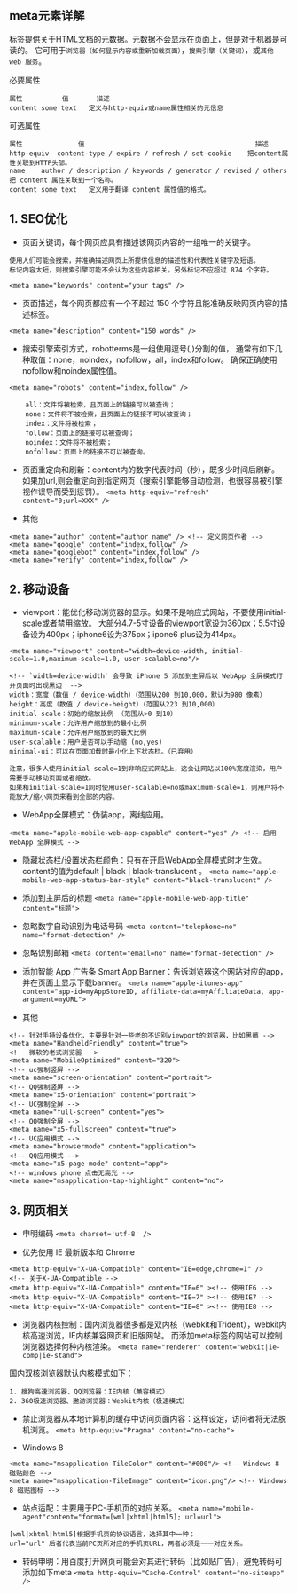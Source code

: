 ## meta元素详解

标签提供关于HTML文档的元数据。元数据不会显示在页面上，但是对于机器是可读的。
它可用于`浏览器（如何显示内容或重新加载页面）`，`搜索引擎（关键词）`，或`其他 web 服务`。

必要属性

```
属性	        值	    描述
content	some text	定义与http-equiv或name属性相关的元信息
```

可选属性
```
属性	            值	                                        描述
http-equiv	content-type / expire / refresh / set-cookie	把content属性关联到HTTP头部。
name	author / description / keywords / generator / revised / others	把 content 属性关联到一个名称。
content	some text	定义用于翻译 content 属性值的格式。
```

## 1. SEO优化
- 页面关键词，每个网页应具有描述该网页内容的一组唯一的关键字。
```
使用人们可能会搜索，并准确描述网页上所提供信息的描述性和代表性关键字及短语。
标记内容太短，则搜索引擎可能不会认为这些内容相关。另外标记不应超过 874 个字符。
```
`<meta name="keywords" content="your tags" />`

- 页面描述，每个网页都应有一个不超过 150 个字符且能准确反映网页内容的描述标签。

`<meta name="description" content="150 words" />`

- 搜索引擎索引方式，robotterms是一组使用逗号(,)分割的值，
通常有如下几种取值：none，noindex，nofollow，all，index和follow。
确保正确使用nofollow和noindex属性值。

`<meta name="robots" content="index,follow" />`
```
    all：文件将被检索，且页面上的链接可以被查询；
    none：文件将不被检索，且页面上的链接不可以被查询；
    index：文件将被检索；
    follow：页面上的链接可以被查询；
    noindex：文件将不被检索；
    nofollow：页面上的链接不可以被查询。
```

- 页面重定向和刷新：content内的数字代表时间（秒），既多少时间后刷新。
如果加url,则会重定向到指定网页（搜索引擎能够自动检测，也很容易被引擎视作误导而受到惩罚）。
`<meta http-equiv="refresh" content="0;url=XXX" />`

- 其他
```
<meta name="author" content="author name" /> <!-- 定义网页作者 -->
<meta name="google" content="index,follow" />
<meta name="googlebot" content="index,follow" />
<meta name="verify" content="index,follow" />
```


## 2. 移动设备
- viewport：能优化移动浏览器的显示。如果不是响应式网站，不要使用initial-scale或者禁用缩放。
大部分4.7-5寸设备的viewport宽设为360px；5.5寸设备设为400px；iphone6设为375px；ipone6 plus设为414px。

`<meta name="viewport" content="width=device-width, initial-scale=1.0,maximum-scale=1.0, user-scalable=no"/>`

```
<!-- `width=device-width` 会导致 iPhone 5 添加到主屏后以 WebApp 全屏模式打开页面时出现黑边  -->
width：宽度（数值 / device-width）（范围从200 到10,000，默认为980 像素）
height：高度（数值 / device-height）（范围从223 到10,000）
initial-scale：初始的缩放比例 （范围从>0 到10）
minimum-scale：允许用户缩放到的最小比例
maximum-scale：允许用户缩放到的最大比例
user-scalable：用户是否可以手动缩 (no,yes)
minimal-ui：可以在页面加载时最小化上下状态栏。（已弃用）

注意，很多人使用initial-scale=1到非响应式网站上，这会让网站以100%宽度渲染，用户需要手动移动页面或者缩放。
如果和initial-scale=1同时使用user-scalable=no或maximum-scale=1，则用户将不能放大/缩小网页来看到全部的内容。
```

- WebApp全屏模式：伪装app，离线应用。

`<meta name="apple-mobile-web-app-capable" content="yes" /> <!-- 启用 WebApp 全屏模式 -->`

- 隐藏状态栏/设置状态栏颜色：只有在开启WebApp全屏模式时才生效。
content的值为default | black | black-translucent 。
`<meta name="apple-mobile-web-app-status-bar-style" content="black-translucent" />`

- 添加到主屏后的标题
`<meta name="apple-mobile-web-app-title" content="标题">`

- 忽略数字自动识别为电话号码
`<meta content="telephone=no" name="format-detection" /> `

- 忽略识别邮箱
`<meta content="email=no" name="format-detection" />`

- 添加智能 App 广告条 Smart App Banner：告诉浏览器这个网站对应的app，并在页面上显示下载banner。
`<meta name="apple-itunes-app" content="app-id=myAppStoreID, affiliate-data=myAffiliateData, app-argument=myURL">` 

- 其他 

```
<!-- 针对手持设备优化，主要是针对一些老的不识别viewport的浏览器，比如黑莓 -->
<meta name="HandheldFriendly" content="true">
<!-- 微软的老式浏览器 -->
<meta name="MobileOptimized" content="320">
<!-- uc强制竖屏 -->
<meta name="screen-orientation" content="portrait">
<!-- QQ强制竖屏 -->
<meta name="x5-orientation" content="portrait">
<!-- UC强制全屏 -->
<meta name="full-screen" content="yes">
<!-- QQ强制全屏 -->
<meta name="x5-fullscreen" content="true">
<!-- UC应用模式 -->
<meta name="browsermode" content="application">
<!-- QQ应用模式 -->
<meta name="x5-page-mode" content="app">
<!-- windows phone 点击无高光 -->
<meta name="msapplication-tap-highlight" content="no">
```


## 3. 网页相关
- 申明编码
`<meta charset='utf-8' />`

- 优先使用 IE 最新版本和 Chrome
```
<meta http-equiv="X-UA-Compatible" content="IE=edge,chrome=1" />
<!-- 关于X-UA-Compatible -->
<meta http-equiv="X-UA-Compatible" content="IE=6" ><!-- 使用IE6 -->
<meta http-equiv="X-UA-Compatible" content="IE=7" ><!-- 使用IE7 -->
<meta http-equiv="X-UA-Compatible" content="IE=8" ><!-- 使用IE8 -->
```

- 浏览器内核控制：国内浏览器很多都是双内核（webkit和Trident），webkit内核高速浏览，IE内核兼容网页和旧版网站。
而添加meta标签的网站可以控制浏览器选择何种内核渲染。
`<meta name="renderer" content="webkit|ie-comp|ie-stand">`

国内双核浏览器默认内核模式如下：
```
1. 搜狗高速浏览器、QQ浏览器：IE内核（兼容模式）
2. 360极速浏览器、遨游浏览器：Webkit内核（极速模式）
```

- 禁止浏览器从本地计算机的缓存中访问页面内容：这样设定，访问者将无法脱机浏览。
`<meta http-equiv="Pragma" content="no-cache">`

- Windows 8
```
<meta name="msapplication-TileColor" content="#000"/> <!-- Windows 8 磁贴颜色 -->
<meta name="msapplication-TileImage" content="icon.png"/> <!-- Windows 8 磁贴图标 -->
```

- 站点适配：主要用于PC-手机页的对应关系。
`<meta name="mobile-agent"content="format=[wml|xhtml|html5]; url=url">`

```
[wml|xhtml|html5]根据手机页的协议语言，选择其中一种；
url="url" 后者代表当前PC页所对应的手机页URL，两者必须是一一对应关系。
```

- 转码申明：用百度打开网页可能会对其进行转码（比如贴广告），避免转码可添加如下meta
`<meta http-equiv="Cache-Control" content="no-siteapp" />`